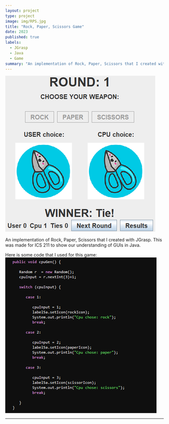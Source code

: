 ```yaml
---
layout: project
type: project
image: img/RPS.jpg
title: "Rock, Paper, Scissors Game"
date: 2023
published: true
labels:
  - JGrasp
  - Java
  - Game
summary: "An implementation of Rock, Paper, Scissors that I created with JGrasp.  This was made for ICS 211 to show our understanding of GUIs in Java.."
---
```


<img class="img-fluid" src="../img/RPSgame.png">

An implementation of Rock, Paper, Scissors that I created with JGrasp.  This was made for ICS 211 to show our understanding of GUIs in Java.
</pre>

Here is some code that I used for this game:
<img class="img-fluid" src="../img/RPSCpuGenfx.png">

<hr>

